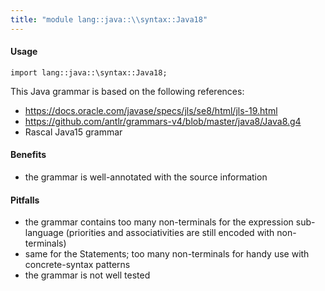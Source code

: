 ```yaml
---
title: "module lang::java::\\syntax::Java18"
---
```


#### Usage

`import lang::java::\syntax::Java18;`

This Java grammar is based on the following references:

* https://docs.oracle.com/javase/specs/jls/se8/html/jls-19.html
* https://github.com/antlr/grammars-v4/blob/master/java8/Java8.g4
* Rascal Java15 grammar

#### Benefits

* the grammar is well-annotated with the source information

#### Pitfalls

* the grammar contains too many non-terminals for the expression sub-language (priorities and associativities
are still encoded with non-terminals)
* same for the Statements; too many non-terminals for handy use with concrete-syntax patterns
* the grammar is not well tested

